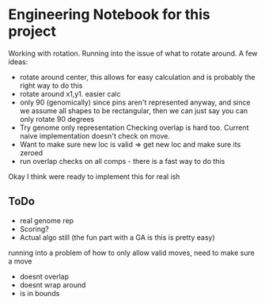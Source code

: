 # Engineering Notebook for this project

Working with rotation. Running into the issue of what to rotate around. 
A few ideas:
- rotate around center, this allows for easy calculation and is probably the right way to do this
- rotate around x1,y1. easier calc
- only 90 (genomically) since pins aren't represented anyway, and since we assume all shapes to be rectangular, then we can just say you can only rotate 90 degrees
- Try genome only representation
Checking overlap is hard too. Current naive implementation doesn't check on move. 
- Want to make sure new loc is valid => get new loc and make sure its zeroed
- run overlap checks on all comps - there is a fast way to do this 

Okay I think were ready to implement this for real ish
## ToDo
- real genome rep
- Scoring? 
- Actual algo still (the fun part with a GA is this is pretty easy)

running into a problem of how to only allow valid moves, need to make sure a move
- doesnt overlap
- doesnt wrap around
- is in bounds
